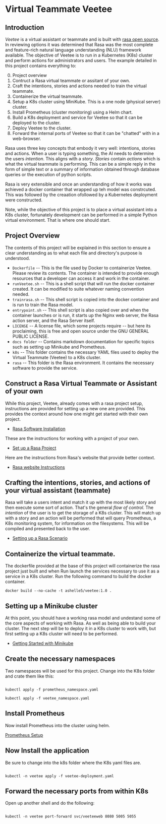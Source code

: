 # Virtual Teammate Veetee

## Introduction

*Veetee* is a virtual assistant or teammate and is built with [rasa open source](https://rasa.com/open-source/). 
In reviewing options it was determined that Rasa was the most complete and feature-rich natural language understanding (NLU) framework available. The objective of Veetee is to run in a Kubernetes (K8s) cluster and perform actions for administrators and users. The example detailed in this project contains everything to:

0. Project overview
1. Contruct a Rasa virtual teammate or assitant of your own.
2. Craft the intentions, stories and actions needed to train the virtual teammate.
3. Containerize the virtual teammate.
4. Setup a K8s cluster using MiniKube. This is a one node (physical server) cluster.
5. Install Prometheus (cluster monitoring) using a Helm chart.
6. Build a K8s deployment and service for Veetee so that it can be deployed to the cluster.
7. Deploy Veetee to the cluster.
8. Forward the internal ports of Veetee so that it can be "chatted" with in a web-browser.

Rasa uses three key concepts that embody it very well: intentions, stories and actions.  When a user is typing something, the AI needs to determine the  users *intention*.  This aligns with a *story*. *Stories* contain *actions* which is what the virtual teammate is performing. This can be a simple reply in the form of simple text or a summary of information obtained through database queries or the execution of python scripts.  

Rasa is very extensible and once an understanding of how it works was achieved a docker container that wrapped up teh model was constrcuted. This was followed by the creaation ofollowed by a Kubernetes deployment were constructed.

Note, while the objective of this project is to place a virtual assistant into a K8s cluster, fortunately development can be performed in a simple Python virtual environment. That is where one should start.


## Project Overview

The contents of this project will be explained in this section to ensure a clear understanding as to what each file and directory's purpose is understood.

- `Dockerfile` -- This is the file used by Docker to containerize Veetee. Please review its contents. The container is intended to provide enough resources that a developer can access it and work in the container.
- `runVeetee.sh` -- This is a shell script that will run the docker container created. It can be modified to suite whatever naming convention needed.
- `trainrasa.sh` -- This shell script is copied into the docker container and is run to train the Rasa model.
- `entrypoint.sh` -- This shell script is also copied over and when the container launches or is run, it starts up the Nginx web server, the Rasa action server, and the Rasa Server itself.
- `LICENSE` -- A license file, which some projects require -- but here its proclaiming, this is free and open source under the GNU GENERAL PUBLIC LICENSE.
- `docs folder` -- Contains markdown documentation for specific topics such as setting up Minikube and Prometheus.
- `k8s` -- This folder contains the necessary YAML files used to deploy the Virtual Teammate (Veetee) to a K8s cluster.
- `rasa` -- This folder is the Rasa environment. It contains the necessary software to provide the service.
## Construct a Rasa Virtual Teammate or Assistant of your own

While this project, Veetee, already comes with a rasa project setup, instructions are provided for setting up a new one are provided. This provides the context around how one might get started with their own project. 

 - [Rasa Software Installation](./docs/installingRasa.md)

These are the instructions for working with a project of your own.

 - [Set up a Rasa Project](./docs/SettingUpRasaProject.md)

 Here are the instructions from Rasa's website that provide better context. 
 - [Rasa website Instructions](https://rasa.com/docs/rasa/installation/)


## Crafting the intentions, stories, and actions of your virtual assistant (teammate)

Rasa will take a users intent and match it up with the most likely story and then execute some sort of action. That's the general *flow of control*. The *intention* of the user is to get the storage of a K8s cluster. This will match up with a story and an action will be performed that will query Prometheus, a K8s monitoring system, for information on the filesystems.  This will be compiled and presented back to the user.  

- [Setting up a Rasa Scenario](./docs/SettingUpScenario.md)


## Containerize the virtual teammate.
The dockerfile provided at the base of this project will containerize the rasa project just built and when Run launch the services necessary to use it as a service in a K8s cluster. Run the following command to build the docker container.

```
docker build --no-cache -t ashelle5/veetee:1.0 .
```

## Setting up a Minikube cluster

At this point, you should have a working rasa model and undestand some of the core aspects of working with Rasa. As well as being able to build your cluster. The next step will be to deploy it in a K8s cluster to work with, but first setting up a K8s cluster will need to be performed.

- [Getting Started with Minikube](./docs/Minikube_getting_started.md)


## Create the necessary namespaces
Two namespaces will be used for this project. Change into the K8s folder and crate them like this:

```.shell

kubectl apply -f prometheus_namespace.yaml

kubectl apply -f veetee_namespace.yaml

```


## Install Prometheus

Now install Prometheus into the cluster using helm.

[Prometheus Setup](./docs/PrometheusSetup.md)


##  Now Install the application
Be sure to change into the k8s folder where the K8s yaml files are.


```.shell

kubectl -n veetee apply -f veetee-deployment.yaml 

```

## Forward the necessary ports from within K8s

Open up another shell and do the following:


```shell

kubectl -n veetee port-forward svc/veeteeweb 8080 5005 5055



```